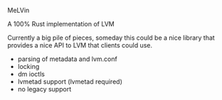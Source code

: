 MeLVin

A 100% Rust implementation of LVM

Currently a big pile of pieces, someday this could be a nice library
that provides a nice API to LVM that clients could use.

* parsing of metadata and lvm.conf
* locking
* dm ioctls
* lvmetad support (lvmetad required)
* no legacy support
